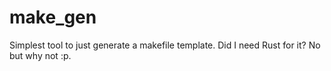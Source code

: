# make_gen
Simplest tool to just generate a makefile template.
Did I need Rust for it? No but why not :p.
